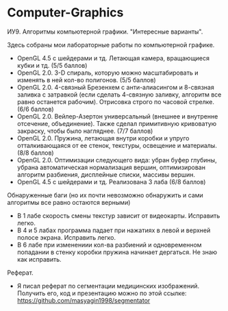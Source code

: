 # Computer-Graphics
ИУ9. Алгоритмы компьютерной графики. "Интересные варианты".

Здесь собраны мои лабораторные работы по компьютерной графике.
- OpenGL 4.5 с шейдерами и тд. Летающая камера, вращающиеся кубки и тд. (5/5 баллов)
- OpenGL 2.0. 3-D спираль, которую можно масштабировать и изменять в ней кол-во полигонов. (5/5 баллов)
- OpenGL 2.0. 4-связный Брезенхем с анти-алиасингом и 8-связная заливка с затравкой (если сделать 4-связную заливку, алгоритм все равно останется рабочим). Отрисовка строго по часовой стрелке. (6/6 баллов)
- OpenGL 2.0. Вейлер-Азертон универсальный (внешнее и внутренне отсечение, объединение). Также сделал примитивную кривоватую закраску, чтобы было нагляднее. (7/7 баллов)
- OpenGL 2.0. Пружина, летающая внутри коробки и упруго отталкивающаяся от ее стенок, текстуры, освещение и материалы. (8/8 баллов)
- OpenGL 2.0. Оптимизации следующего вида: убран буфер глубины, убрана автоматическая нормализация вершин, оптимизирован алгоритм разбиения, дисплейные списки, массивы вершин.
- OpenGL 4.5 с шейдерами и тд. Реализована 3 лаба (6/8 баллов)

Обнаруженные баги (но их почти невозможно обнаружить и сами алгоритмы все равно остаются верными)
- В 1 лабе скорость смены текстур зависит от видеокарты. Исправить легко.
- В 4 и 5 лабах программа падает при нажатиях в левой и верхней полосе экрана. Исправить легко.
- В 6 лабе при изменениии кол-ва разбиений и одновременном попадании в стенку коробки пружина начинает дергаться. Не знаю как исправить.

Реферат.
- Я писал реферат по сегментации медицинских изображений. Получить его, код и презентацию можно по этой ссылке: https://github.com/masyagin1998/segmentator
